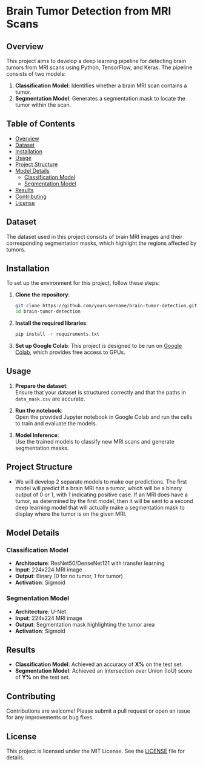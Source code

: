 # **Brain Tumor Detection from MRI Scans**

## **Overview**

This project aims to develop a deep learning pipeline for detecting brain tumors from MRI scans using Python, TensorFlow, and Keras. The pipeline consists of two models:
1. **Classification Model**: Identifies whether a brain MRI scan contains a tumor.
2. **Segmentation Model**: Generates a segmentation mask to locate the tumor within the scan.

## **Table of Contents**
- [Overview](#overview)
- [Dataset](#dataset)
- [Installation](#installation)
- [Usage](#usage)
- [Project Structure](#project-structure)
- [Model Details](#model-details)
  - [Classification Model](#classification-model)
  - [Segmentation Model](#segmentation-model)
- [Results](#results)
- [Contributing](#contributing)
- [License](#license)

## **Dataset**

The dataset used in this project consists of brain MRI images and their corresponding segmentation masks, which highlight the regions affected by tumors.

## **Installation**

To set up the environment for this project, follow these steps:

1. **Clone the repository**:
    ```bash
    git clone https://github.com/yourusername/brain-tumor-detection.git
    cd brain-tumor-detection
    ```

2. **Install the required libraries**:
    ```bash
    pip install -r requirements.txt
    ```

3. **Set up Google Colab**:
   This project is designed to be run on [Google Colab](https://colab.research.google.com/), which provides free access to GPUs.

## **Usage**

1. **Prepare the dataset**:  
   Ensure that your dataset is structured correctly and that the paths in `data_mask.csv` are accurate.

2. **Run the notebook**:  
   Open the provided Jupyter notebook in Google Colab and run the cells to train and evaluate the models.

3. **Model Inference**:  
   Use the trained models to classify new MRI scans and generate segmentation masks.

## **Project Structure**
- We will develop 2 separate models to make our predictions. The first model will predict if a brain MRI has a tumor, which will be a binary output of 0 or 1, with 1 indicating positive case. If an MRI does have a tumor, as determined by the first model, then it will be sent to a second deep learning model that will actually make a segmentation mask to display where the tumor is on the given MRI.

## **Model Details**

### **Classification Model**
- **Architecture**: ResNet50/DenseNet121 with transfer learning
- **Input**: 224x224 MRI image
- **Output**: Binary (0 for no tumor, 1 for tumor)
- **Activation**: Sigmoid

### **Segmentation Model**
- **Architecture**: U-Net
- **Input**: 224x224 MRI image
- **Output**: Segmentation mask highlighting the tumor area
- **Activation**: Sigmoid

## **Results**

- **Classification Model**: Achieved an accuracy of **X%** on the test set.
- **Segmentation Model**: Achieved an Intersection over Union (IoU) score of **Y%** on the test set.

## **Contributing**

Contributions are welcome! Please submit a pull request or open an issue for any improvements or bug fixes.

## **License**

This project is licensed under the MIT License. See the [LICENSE](LICENSE) file for details.
